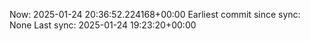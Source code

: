 Now: 2025-01-24 20:36:52.224168+00:00 Earliest commit since sync: None Last sync: 2025-01-24 19:23:20+00:00

